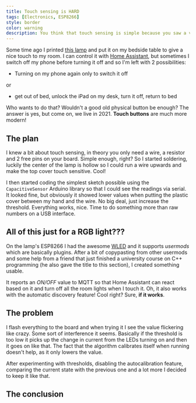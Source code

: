```yaml
---
title: Touch sensing is HARD
tags: [Electronics, ESP8266]
style: border
color: warning
description: You think that touch sensing is simple because you saw a video of a 13-year old turning on an LED with an arduino connected to a wire and some aluminium foil? Think again.
---
```


Some time ago I printed [this lamp](https://www.thingiverse.com/thing:4129249) and put it on my bedside table to give a nice touch to my room. I can control it with [Home Assistant](https://www.home-assistant.io/), but sometimes I switch off my phone before turning it off and so I'm left with 2 possibilities:

- Turning on my phone again only to switch it off

or

- get out of bed, unlock the iPad on my desk, turn it off, return to bed

Who wants to do that? Wouldn't a good old physical button be enough?
The answer is yes, but come on, we live in 2021. **Touch buttons** are much more modern!

## The plan

I knew a bit about touch sensing, in theory you only need a wire, a resistor and 2 free pins on your board. Simple enough, right? So I started soldering, luckily the center of the lamp is hollow so I could run a wire upwards and make the top cover touch sensitive. Cool!

I then started coding the simplest sketch possible using the `CapacitiveSensor` Arduino library so that I could see the readings via serial. It looked fine, but obviously it showed lower values when putting the plastic cover between my hand and the wire. No big deal, just increase the threshold. Everything works, nice. Time to do something more than raw numbers on a USB interface.

## All of this just for a RGB light???

On the lamp's ESP8266 I had the awesome [WLED](https://github.com/Aircoookie/WLED) and it supports *usermods* which are basically plugins. After a bit of copypasting from other usermods and some help from a friend that just finished a university course on C++ programming (he also gave the title to this section), I created something usable.

It reports an *ON/OFF* value to MQTT so that Home Assistant can react based on it and turn off all the room lights when I touch it. Oh, it also works with the automatic discovery feature! Cool right? Sure, **if it works**.

## The problem

I flash everything to the board and when trying it I see the value flickering like crazy. Some sort of interference it seems. Basically if the threshold is too low it picks up the change in current from the LEDs turning on and then it goes on like that. The fact that the algorithm calibrates itself when running doesn't help, as it only lowers the value.

After experimenting with thresholds, disabling the autocalibration feature, comparing the current state with the previous one and a lot more I decided to keep it like that. 

## The conclusion
